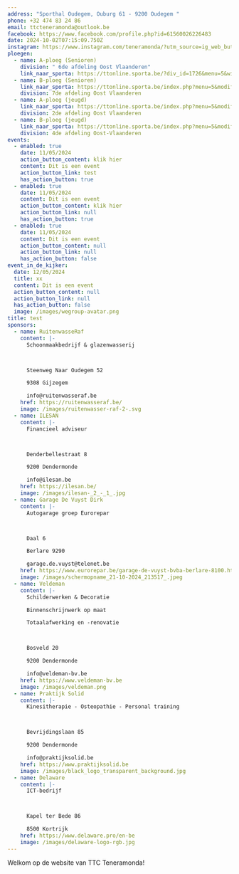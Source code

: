 ```yaml
---
address: "Sporthal Oudegem, Ouburg 61 - 9200 Oudegem "
phone: +32 474 83 24 86
email: ttcteneramonda@outlook.be
facebook: https://www.facebook.com/profile.php?id=61560026226483
date: 2024-10-02T07:15:09.750Z
instagram: https://www.instagram.com/teneramonda/?utm_source=ig_web_button_share_sheet
ploegen:
  - name: A-ploeg (Senioren)
    division: " 6de afdeling Oost Vlaanderen"
    link_naar_sporta: https://ttonline.sporta.be/?div_id=1726&menu=5&withres=1&week_name=05&divcat=0&club_id=0&club_id=34
  - name: B-ploeg (Senioren)
    link_naar_sporta: https://ttonline.sporta.be/index.php?menu=5&modif=0&club_id=34&div_id=1754_B
    division: 7de afdeling Oost Vlaanderen
  - name: A-ploeg (jeugd)
    link_naar_sporta: https://ttonline.sporta.be/index.php?menu=5&modif=0&club_id=34&div_id=1763_A
    division: 2de afdeling Oost Vlaanderen
  - name: B-ploeg (jeugd)
    link_naar_sporta: https://ttonline.sporta.be/index.php?menu=5&modif=0&club_id=34&div_id=1765_B
    division: 4de afdeling Oost-Vlaanderen
events:
  - enabled: true
    date: 11/05/2024
    action_button_content: klik hier
    content: Dit is een event
    action_button_link: test
    has_action_button: true
  - enabled: true
    date: 11/05/2024
    content: Dit is een event
    action_button_content: klik hier
    action_button_link: null
    has_action_button: true
  - enabled: true
    date: 11/05/2024
    content: Dit is een event
    action_button_content: null
    action_button_link: null
    has_action_button: false
event_in_de_kijker:
  date: 12/05/2024
  title: xx
  content: Dit is een event
  action_button_content: null
  action_button_link: null
  has_action_button: false
  image: /images/wegroup-avatar.png
title: test
sponsors:
  - name: RuitenwasseRaf
    content: |-
      Schoonmaakbedrijf & glazenwasserij



      Steenweg Naar Oudegem 52

      9308 Gijzegem

      info@ruitenwasseraf.be
    href: https://ruitenwasseraf.be/
    image: /images/ruitenwasser-raf-2-.svg
  - name: ILESAN
    content: |-
      Financieel adviseur



      Denderbellestraat 8

      9200 Dendermonde

      info@ilesan.be
    href: https://ilesan.be/
    image: /images/ilesan-_2_-_1_.jpg
  - name: Garage De Vuyst Dirk
    content: |-
      A﻿utogarage groep Eurorepar



      Daal 6

      Berlare 9290

      garage.de.vuyst@telenet.be
    href: https://www.eurorepar.be/garage-de-vuyst-bvba-berlare-8100.html
    image: /images/schermopname_21-10-2024_213517_.jpeg
  - name: Veldeman
    content: |-
      Schilderwerken & Decoratie

      Binnenschrijnwerk op maat

      Totaalafwerking en -renovatie



      Bosveld 20

      9200 Dendermonde

      info@veldeman-bv.be
    href: https://www.veldeman-bv.be
    image: /images/veldeman.png
  - name: Praktijk Solid
    content: |-
      Kinesitherapie - Osteopathie - Personal training



      Bevrijdingslaan 85

      9200 Dendermonde

      info@praktijksolid.be
    href: https://www.praktijksolid.be
    image: /images/black_logo_transparent_background.jpg
  - name: Delaware
    content: |-
      ICT-bedrijf



      Kapel ter Bede 86

      8500 Kortrijk
    href: https://www.delaware.pro/en-be
    image: /images/delaware-logo-rgb.jpg
---
```

Welkom op de website van TTC Teneramonda!
